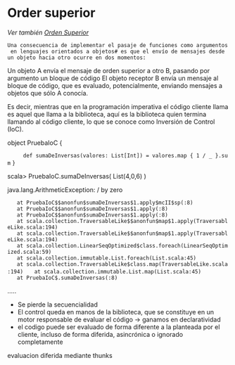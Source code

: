 Order superior
==============

*Ver también [Orden Superior](orden-superior.html)*

`Una consecuencia de implementar el pasaje de funciones como argumentos en lenguajes orientados a objetos# es que el envío de mensajes desde un objeto hacia otro ocurre en dos momentos: `

Un objeto A envía el mensaje de orden superior a otro B, pasando por argumento un bloque de código El objeto receptor B envía un mensaje al bloque de código, que es evaluado, potencialmente, enviando mensajes a objetos que sólo A conocía.

Es decir, mientras que en la programación imperativa el código cliente llama es aquel que llama a la biblioteca, aquí es la biblioteca quien termina llamando al código cliente, lo que se conoce como Inversión de Control (IoC).

object PruebaIoC {

`     def sumaDeInversas(valores: List[Int]) = valores.map { 1 / _ }.sum`
`}`

scala&gt; PruebaIoC.sumaDeInversas( List(4,0,6) )

java.lang.ArithmeticException: / by zero

`   at PruebaIoC$$anonfun$sumaDeInversas$1.apply$mcII$sp(:8)`
`   at PruebaIoC$$anonfun$sumaDeInversas$1.apply(:8)`
`   at PruebaIoC$$anonfun$sumaDeInversas$1.apply(:8)`
`   at scala.collection.TraversableLike$$anonfun$map$1.apply(TraversableLike.scala:194)`
`   at scala.collection.TraversableLike$$anonfun$map$1.apply(TraversableLike.scala:194)`
`   at scala.collection.LinearSeqOptimized$class.foreach(LinearSeqOptimized.scala:59)`
`   at scala.collection.immutable.List.foreach(List.scala:45)`
`   at scala.collection.TraversableLike$class.map(TraversableLike.scala:194)`
`   at scala.collection.immutable.List.map(List.scala:45)`
`   at PruebaIoC$.sumaDeInversas(:8)`

…..

-   Se pierde la secuencialidad
-   El control queda en manos de la biblioteca, que se constituye en un motor responsable de evaluar el código -&gt; ganamos en declaratividad
-   el codigo puede ser evaluado de forma diferente a la planteada por el cliente, incluso de forma diferida, asincrónica o ignorado completamente

evaluacion diferida mediante thunks
